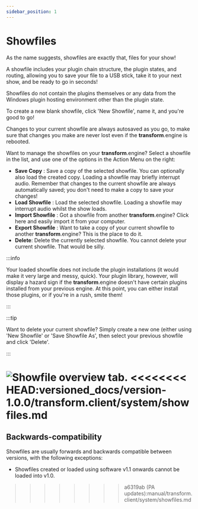 ```yaml
---
sidebar_position: 1
---
```


# Showfiles

As the name suggests, showfiles are exactly that, files for your show!

A showfile includes your plugin chain structure, the plugin states, and routing, allowing you to
save your file to a USB stick, take it to your next show, and be ready to go in seconds!

Showfiles do not contain the plugins themselves or any data from the Windows plugin hosting
environment other than the plugin state.

To create a new blank showfile, click 'New Showfile', name it, and you're good to go!

Changes to your current showfile are always autosaved as you go, to make sure that changes you make
are never lost even if the **transform**.engine is rebooted.

Want to manage the showfiles on your **transform**.engine? Select a showfile in the list, and use
one of the options in the Action Menu on the right:

- **Save Copy** : Save a copy of the selected showfile. You can optionally also load the created
  copy. Loading a showfile may briefly interrupt audio. Remember that changes to the current
  showfile are always automatically saved; you don't need to make a copy to save your changes!
- **Load Showfile** : Load the selected showfile. Loading a showfile may interrupt audio whilst the
  show loads.
- **Import Showfile** : Got a showfile from another **transform**.engine? Click here and easily import it from your computer.
- **Export Showfile** : Want to take a copy of your current showfile to another **transform**.engine? This is the place to do it.
- **Delete**: Delete the currently selected showfile. You cannot delete your current showfile. That
  would be silly.

:::info

Your loaded showfile does not include the plugin installations (it would make it very large and
messy, quick). Your plugin library, however, will display a hazard sign if the **transform**.engine
doesn't have certain plugins installed from your previous engine. At this point, you can either
install those plugins, or if you're in a rush, smite them!

:::

:::tip

Want to delete your current showfile? Simply create a new one (either using 'New Showfile' or 'Save Showfile As', then select your previous showfile and click 'Delete'.

:::

![Showfile overview tab.](@site/static/img/transformclient/system-showfiles.png)
<<<<<<<< HEAD:versioned_docs/version-1.0.0/transform.client/system/showfiles.md
========

## Backwards-compatibility

Showfiles are usually forwards and backwards compatible between versions, with the following
exceptions:

* Showfiles created or loaded using software v1.1 onwards cannot be loaded into v1.0.
>>>>>>>> a6319ab (PA updates):manual/transform.client/system/showfiles.md
